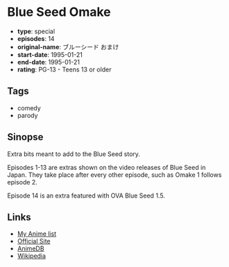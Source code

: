 # Blue Seed Omake

-   **type**: special
-   **episodes**: 14
-   **original-name**: ブルーシード おまけ
-   **start-date**: 1995-01-21
-   **end-date**: 1995-01-21
-   **rating**: PG-13 - Teens 13 or older

## Tags

-   comedy
-   parody

## Sinopse

Extra bits meant to add to the Blue Seed story.

Episodes 1-13 are extras shown on the video releases of Blue Seed in Japan. They take place after every other episode, such as Omake 1 follows episode 2.

Episode 14 is an extra featured with OVA Blue Seed 1.5.

## Links

-   [My Anime list](https://myanimelist.net/anime/3620/Blue_Seed_Omake)
-   [Official Site](http://www.production-ig.co.jp/contents/works_sp/0260_/index.html)
-   [AnimeDB](http://anidb.info/perl-bin/animedb.pl?show=anime&aid=644)
-   [Wikipedia](http://en.wikipedia.org/wiki/Blue_Seed)

